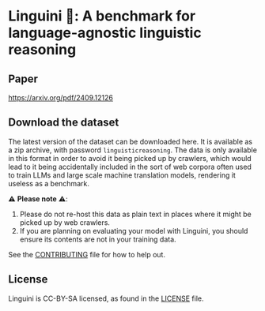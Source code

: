 # Linguini 🍝: A benchmark for language-agnostic linguistic reasoning

## Paper

https://arxiv.org/pdf/2409.12126

## Download the dataset

The latest version of the dataset can be downloaded here. It is available as a zip archive, with password `linguisticreasoning`. The data is only available in this format in order to avoid it being picked up by crawlers, which would lead to it being accidentally included in the sort of web corpora often used to train LLMs and large scale machine translation models, rendering it useless as a benchmark.

⚠️ **Please note** ⚠️:
1. Please do not re-host this data as plain text in places where it might be picked up by web crawlers.
2. If you are planning on evaluating your model with Linguini, you should ensure its contents are not in your training data.

See the [CONTRIBUTING](CONTRIBUTING.md) file for how to help out.

## License
Linguini is CC-BY-SA licensed, as found in the [LICENSE](LICENSE.md) file.
